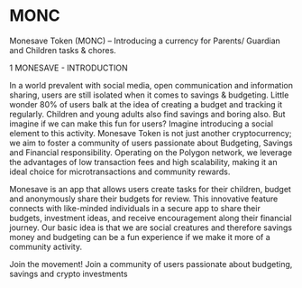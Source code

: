 # MONC
Monesave Token (MONC) – Introducing a currency for Parents/ Guardian and Children tasks &amp; chores.

1	MONESAVE - INTRODUCTION

In a world prevalent with social media, open communication and information sharing, users are still isolated when it comes to savings & budgeting. Little wonder 80% of users balk at the idea of creating a budget and tracking it regularly. Children and young adults also find savings and boring also. But imagine if we can make this fun for users? Imagine introducing a social element to this activity.
Monesave Token is not just another cryptocurrency; we aim to foster a community of users passionate about Budgeting, Savings and Financial responsibility. Operating on the Polygon network, we leverage the advantages of low transaction fees and high scalability, making it an ideal choice for microtransactions and community rewards.

Monesave is an app that allows users create tasks for their children, budget and anonymously share their budgets for review. This innovative feature connects with like-minded individuals in a secure app to share their budgets, investment ideas, and receive encouragement along their financial journey. 
Our basic idea is that we are social creatures and therefore savings money and budgeting can be a fun experience if we make it more of a community activity.

Join the movement! Join a community of users passionate about budgeting, savings and crypto investments

